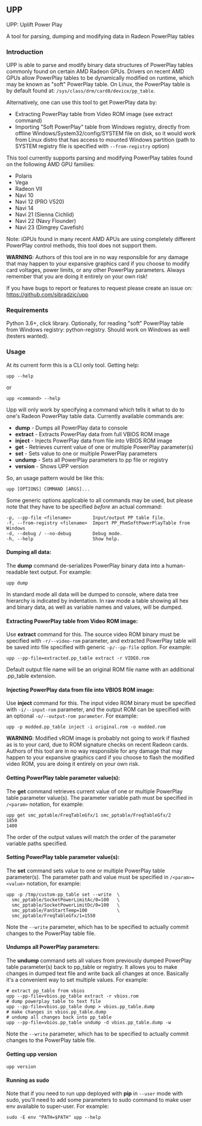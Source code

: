 ## UPP

UPP: Uplift Power Play

A tool for parsing, dumping and modifying data in Radeon PowerPlay tables

### Introduction

UPP is able to parse and modify binary data structures of PowerPlay tables
commonly found on certain AMD Radeon GPUs. Drivers on recent AMD GPUs
allow PowerPlay tables to be dynamically modified on runtime, which may be
known as "soft" PowerPlay table. On Linux, the PowerPlay table is by default
found at: `/sys/class/drm/card0/device/pp_table`.

Alternatively, one can use this tool to get PowerPlay data by:

* Extracting PowerPlay table from Video ROM image (see extract command)
* Importing "Soft PowerPlay" table from Windows registry, directly from
  offline Windows/System32/config/SYSTEM file on disk, so it would work
  from Linux distro that has access to mounted Windows partition
  (path to SYSTEM registry file is specified with `--from-registry` option)

This tool currently supports parsing and modifying PowerPlay tables found
on the following AMD GPU families:

* Polaris
* Vega
* Radeon VII
* Navi 10
* Navi 12 (PRO V520)
* Navi 14
* Navi 21 (Sienna Cichlid)
* Navi 22 (Navy Flounder)
* Navi 23 (Dimgrey Cavefish)

Note: iGPUs found in many recent AMD APUs are using completely different
PowerPlay control methods, this tool does not support them.

**WARNING**: Authors of this tool are in no way responsible for any damage
that may happen to your expansive graphics card if you choose to modify
card voltages, power limits, or any other PowerPlay parameters. Always
remember that you are doing it entirely on your own risk!

If you have bugs to report or features to request please create an issue on:
https://github.com/sibradzic/upp

### Requirements

Python 3.6+, click library. Optionally, for reading "soft" PowerPlay table
from Windows registry: python-registry. Should work on Windows as well
(testers wanted).

### Usage

At its current form this is a CLI only tool. Getting help:

    upp --help

or

    upp <command> --help

Upp will only work by specifying a command which tells it what to do to one's
Radeon PowerPlay table data. Currently available commands are:

* **dump** - Dumps all PowerPlay data to console
* **extract** - Extracts PowerPlay data from full VBIOS ROM image
* **inject** - Injects PowerPlay data from file into VBIOS ROM image
* **get** - Retrieves current value of one or multiple PowerPlay parameter(s)
* **set** - Sets value to one or multiple PowerPlay parameters
* **undump** - Sets all PowerPlay parameters to pp file or registry
* **version** - Shows UPP version

So, an usage pattern would be like this:

    upp [OPTIONS] COMMAND [ARGS]...

Some generic options applicable to all commands may be used, but please note
that they have to be specified *before* an actual command:

    -p, --pp-file <filename>        Input/output PP table file.
    -f, --from-registry <filename>  Import PP_PhmSoftPowerPlayTable from Windows
    -d, --debug / --no-debug        Debug mode.
    -h, --help                      Show help.

#### Dumping all data:

The **dump** command de-serializes PowerPlay binary data into a human-readable
text output. For example:

    upp dump

In standard mode all data will be dumped to console, where data tree hierarchy
is indicated by indentation. In raw mode a table showing all hex and binary
data, as well as variable names and values, will be dumped.

#### Extracting PowerPlay table from Video ROM image:

Use **extract** command for this. The source video ROM binary must be specified
with `-r/--video-rom` parameter, and extracted PowerPlay table will be saved
into file specified with generic `-p/--pp-file` option. For example:

    upp --pp-file=extracted.pp_table extract -r VIDEO.rom

Default output file name will be an original ROM file name with an
additional .pp_table extension.

#### Injecting PowerPlay data from file into VBIOS ROM image:

Use **inject** command for this. The input video ROM binary must be specified
with `-i/--input-rom` parameter, and the output ROM can be specified with an
optional `-o/--output-rom parameter`. For example:

    upp -p modded.pp_table inject -i original.rom -o modded.rom

**WARNING**: Modified vROM image is probably not going to work if flashed as is
to your card, due to ROM signature checks on recent Radeon cards. Authors of
this tool are in no way responsible for any damage that may happen to your
expansive graphics card if you choose to flash the modified video ROM, you are
doing it entirely on your own risk.

#### Getting PowerPlay table parameter value(s):

The **get** command retrieves current value of one or multiple PowerPlay table
parameter value(s). The parameter variable path must be specified in `/<param>`
notation, for example:

    upp get smc_pptable/FreqTableGfx/1 smc_pptable/FreqTableGfx/2
    1850
    1400

The order of the output values will match the order of the parameter variable
paths specified.

#### Setting PowerPlay table parameter value(s):

The **set** command sets value to one or multiple PowerPlay table
parameter(s). The parameter path and value must be specified in
`/<param>=<value>` notation, for example:

    upp -p /tmp/custom-pp_table set --write  \
      smc_pptable/SocketPowerLimitAc/0=100   \
      smc_pptable/SocketPowerLimitDc/0=100   \
      smc_pptable/FanStartTemp=100           \
      smc_pptable/FreqTableGfx/1=1550

Note the `--write` parameter, which has to be specified to actually commit
changes to the PowerPlay table file.

#### Undumps all PowerPlay parameters:

The **undump** command sets all values from previously dumped PowerPlay table parameter(s) back to pp_table or registry. It allows you to make changes in dumped text file and write back all changes at once. Basically it's a convenient way to set multiple values. For example:

    # extract pp_table from vbios
    upp --pp-file=vbios.pp_table extract -r vbios.rom
    # dump powerplay table to text file
    upp --pp-file=vbios.pp_table dump > vbios.pp_table.dump
    # make changes in vbios.pp_table.dump
    # undump all changes back into pp_table
    upp --pp-file=vbios.pp_table undump -d vbios.pp_table.dump -w

Note the `--write` parameter, which has to be specified to actually commit
changes to the PowerPlay table file.

#### Getting upp version

    upp version

#### Running as sudo

Note that if you need to run upp deployed with **pip** in `--user` mode with
sudo, you'll need to add some parameters to sudo command to make user env
available to super-user. For example:

    sudo -E env "PATH=$PATH" upp --help

